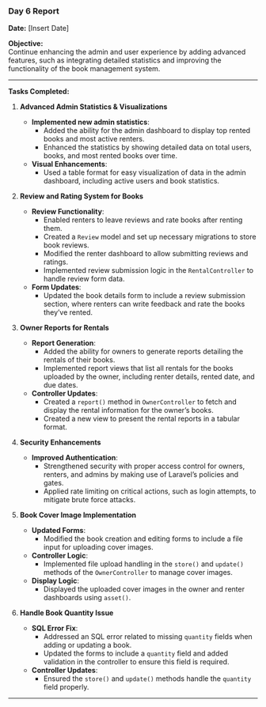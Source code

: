 ### **Day 6 Report**

**Date:** [Insert Date]

**Objective:**  
Continue enhancing the admin and user experience by adding advanced features, such as integrating detailed statistics and improving the functionality of the book management system.

---

**Tasks Completed:**

1. **Advanced Admin Statistics & Visualizations**
   - **Implemented new admin statistics**:
     - Added the ability for the admin dashboard to display top rented books and most active renters.
     - Enhanced the statistics by showing detailed data on total users, books, and most rented books over time.
   - **Visual Enhancements**:
     - Used a table format for easy visualization of data in the admin dashboard, including active users and book statistics.

2. **Review and Rating System for Books**
   - **Review Functionality**:
     - Enabled renters to leave reviews and rate books after renting them.
     - Created a `Review` model and set up necessary migrations to store book reviews.
     - Modified the renter dashboard to allow submitting reviews and ratings.
     - Implemented review submission logic in the `RentalController` to handle review form data.
   - **Form Updates**:
     - Updated the book details form to include a review submission section, where renters can write feedback and rate the books they’ve rented.

3. **Owner Reports for Rentals**
   - **Report Generation**:
     - Added the ability for owners to generate reports detailing the rentals of their books.
     - Implemented report views that list all rentals for the books uploaded by the owner, including renter details, rented date, and due dates.
   - **Controller Updates**:
     - Created a `report()` method in `OwnerController` to fetch and display the rental information for the owner’s books.
     - Created a new view to present the rental reports in a tabular format.

4. **Security Enhancements**
   - **Improved Authentication**:
     - Strengthened security with proper access control for owners, renters, and admins by making use of Laravel’s policies and gates.
     - Applied rate limiting on critical actions, such as login attempts, to mitigate brute force attacks.

5. **Book Cover Image Implementation**
   - **Updated Forms**:
     - Modified the book creation and editing forms to include a file input for uploading cover images.
   - **Controller Logic**:
     - Implemented file upload handling in the `store()` and `update()` methods of the `OwnerController` to manage cover images.
   - **Display Logic**:
     - Displayed the uploaded cover images in the owner and renter dashboards using `asset()`.

6. **Handle Book Quantity Issue**
   - **SQL Error Fix**:
     - Addressed an SQL error related to missing `quantity` fields when adding or updating a book.
     - Updated the forms to include a `quantity` field and added validation in the controller to ensure this field is required.
   - **Controller Updates**:
     - Ensured the `store()` and `update()` methods handle the `quantity` field properly.

---

